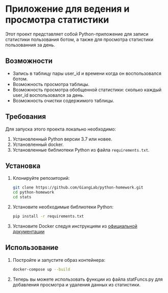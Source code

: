 # Приложение для ведения и просмотра статистики

Этот проект представляет собой Python-приложение для записи статистики пользования ботом, а также для просмотра статистики пользованния за день.

## Возможности
- Запись в таблицу пары user_id и времени когда он воспользовался ботом.
- Возможность просмотра таблицы.
- Возможность просмотра обобщенной статистики: сколько каждый user_id воспользовался за день.
- Возможность очистки содержимого таблицы.

## Требования
Для запуска этого проекта локально необходимо:

1. Установленный Python версии 3.7 или новее.
2. Установленный docker.
3. Установленные библиотеки Python из файла `requirements.txt`.

## Установка

1. Клонируйте репозиторий:
   ```bash
   git clone https://github.com/GiangLab/python-homework.git
   cd python-homework
   cd stats
   ```

2. Установите необходимые библиотеки Python:
   ```bash
   pip install -r requirements.txt
   ```

3. Установите Docker следуя инструкциям из [официальной документации](https://docs.docker.com/get-started/get-docker/?_gl=1*xf7d1i*_gcl_au*MTU1NTk1NzcyLjE3MzY5ODYyMzM.*_ga*MTA0NTc4MzAyNC4xNzI0MTU0OTAy*_ga_XJWPQMJYHQ*MTczNjk5MDc0NS41LjEuMTczNjk5MDc1Mi41My4wLjA)

## Использование

1. Постройте и запустите образ контейнера:
   ```bash
   docker-compose up --build
   ```
2. Теперь вы можете использовать функции из файла statFuncs.py для добавления просмотра и удаления данных из статистики.